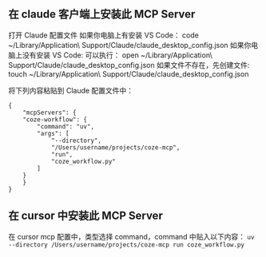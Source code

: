 ## 在 claude 客户端上安装此 MCP Server

打开 Claude 配置文件
如果你电脑上有安装 VS Code：
code ~/Library/Application\ Support/Claude/claude_desktop_config.json
如果你电脑上没有安装 VS Code:
可以执行：
open ~/Library/Application\ Support/Claude/claude_desktop_config.json
如果文件不存在，先创建文件:
touch ~/Library/Application\ Support/Claude/claude_desktop_config.json

将下列内容粘贴到 Claude 配置文件中：

```
{
    "mcpServers": {
    "coze-workflow": {
        "command": "uv",
        "args": [
            "--directory",
            "/Users/username/projects/coze-mcp",
            "run",
            "coze_workflow.py"
        ]
    }
    }
}
```

## 在 cursor 中安装此 MCP Server

在 cursor mcp 配置中，类型选择 command，command 中贴入以下内容：
`uv --directory /Users/username/projects/coze-mcp run coze_workflow.py`
